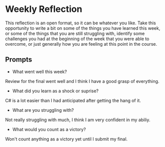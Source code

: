 # Weekly Reflection
This reflection is an open format, so it can be whatever you like. Take this opportunity to write a bit on some of the things you have learned this week, or some of the things that you are still struggling with, identify some challenges you had at the beginning of the week that you were able to overcome, or just generally how you are feeling at this point in the course.

## Prompts
- What went well this week?

Review for the final went well and I think I have a good grasp of everything.
- What did you learn as a shock or suprise?

C# is a lot easier than I had anticipated after getting the hang of it.
- What are you struggling with?

Not really struggling with much, I think I am very confident in my abiliy.
- What would you count as a victory?

Won't count anything as a victory yet until I submit my final. 